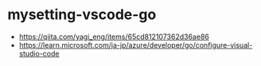 # mysetting-vscode-go

- https://qiita.com/yagi_eng/items/65cd812107362d36ae86  
- https://learn.microsoft.com/ja-jp/azure/developer/go/configure-visual-studio-code